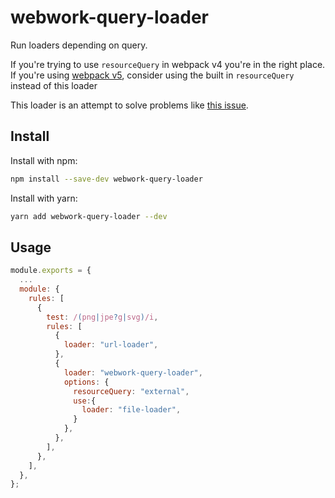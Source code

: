 # webwork-query-loader
Run loaders depending on query.

If you're trying to use `resourceQuery` in webpack v4 you're in the right place. If you're using [webpack v5](https://github.com/webpack/webpack/issues/10552), consider using the built in `resourceQuery` instead of this loader

This loader is an attempt to solve problems like [this issue](https://github.com/webpack/webpack/issues/3497).

## Install
Install with npm:

```bash
npm install --save-dev webwork-query-loader
```

Install with yarn:

```bash
yarn add webwork-query-loader --dev
```

## Usage
```javascript
module.exports = {
  ...
  module: {
    rules: [
      {
        test: /(png|jpe?g|svg)/i,
        rules: [
          {
            loader: "url-loader",
          },
          {
            loader: "webwork-query-loader",
            options: {
              resourceQuery: "external",
              use:{
                loader: "file-loader",
              }
            },
          },
        ],
      },
    ],
  },
};

```
